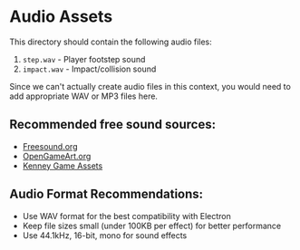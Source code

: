 # Audio Assets

This directory should contain the following audio files:

1. `step.wav` - Player footstep sound
2. `impact.wav` - Impact/collision sound

Since we can't actually create audio files in this context, you would need to add appropriate WAV or MP3 files here.

## Recommended free sound sources:
- [Freesound.org](https://freesound.org/)
- [OpenGameArt.org](https://opengameart.org/)
- [Kenney Game Assets](https://kenney.nl/assets/category:Audio)

## Audio Format Recommendations:
- Use WAV format for the best compatibility with Electron
- Keep file sizes small (under 100KB per effect) for better performance
- Use 44.1kHz, 16-bit, mono for sound effects
